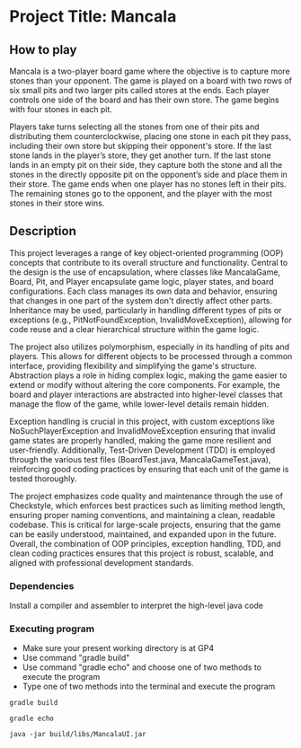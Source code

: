 













# Project Title: Mancala

## How to play 

Mancala is a two-player board game where the objective is to capture more stones than your opponent. The game is played on a board with two rows of six small pits and two larger pits called stores at the ends. Each player controls one side of the board and has their own store. The game begins with four stones in each pit.

Players take turns selecting all the stones from one of their pits and distributing them counterclockwise, placing one stone in each pit they pass, including their own store but skipping their opponent's store. If the last stone lands in the player’s store, they get another turn. If the last stone lands in an empty pit on their side, they capture both the stone and all the stones in the directly opposite pit on the opponent’s side and place them in their store. The game ends when one player has no stones left in their pits. The remaining stones go to the opponent, and the player with the most stones in their store wins.


## Description


This project leverages a range of key object-oriented programming (OOP) concepts that contribute to its overall structure and functionality. Central to the design is the use of encapsulation, where classes like MancalaGame, Board, Pit, and Player encapsulate game logic, player states, and board configurations. Each class manages its own data and behavior, ensuring that changes in one part of the system don't directly affect other parts. Inheritance may be used, particularly in handling different types of pits or exceptions (e.g., PitNotFoundException, InvalidMoveException), allowing for code reuse and a clear hierarchical structure within the game logic.

The project also utilizes polymorphism, especially in its handling of pits and players. This allows for different objects to be processed through a common interface, providing flexibility and simplifying the game's structure. Abstraction plays a role in hiding complex logic, making the game easier to extend or modify without altering the core components. For example, the board and player interactions are abstracted into higher-level classes that manage the flow of the game, while lower-level details remain hidden.

Exception handling is crucial in this project, with custom exceptions like NoSuchPlayerException and InvalidMoveException ensuring that invalid game states are properly handled, making the game more resilient and user-friendly. Additionally, Test-Driven Development (TDD) is employed through the various test files (BoardTest.java, MancalaGameTest.java), reinforcing good coding practices by ensuring that each unit of the game is tested thoroughly.

The project emphasizes code quality and maintenance through the use of Checkstyle, which enforces best practices such as limiting method length, ensuring proper naming conventions, and maintaining a clean, readable codebase. This is critical for large-scale projects, ensuring that the game can be easily understood, maintained, and expanded upon in the future. Overall, the combination of OOP principles, exception handling, TDD, and clean coding practices ensures that this project is robust, scalable, and aligned with professional development standards.

### Dependencies
Install a compiler and assembler to interpret the high-level java code

### Executing program
- Make sure your present working directory is at GP4
- Use command "gradle build"
- Use command "gradle echo" and choose one of two methods to execute the program
- Type one of two methods into the terminal and execute the program
```
gradle build
```
```
gradle echo
```
```
java -jar build/libs/MancalaUI.jar
```





